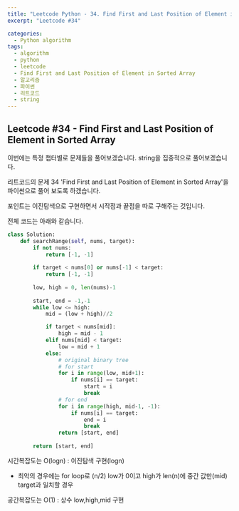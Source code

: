 ```yaml
---
title: "Leetcode Python - 34. Find First and Last Position of Element in Sorted Array"
excerpt: "Leetcode #34"

categories:
  - Python algorithm
tags:
  - algorithm
  - python
  - leetcode
  - Find First and Last Position of Element in Sorted Array
  - 알고리즘
  - 파이썬
  - 리트코드
  - string
---
```


## Leetcode #34 - Find First and Last Position of Element in Sorted Array

이번에는 특정 챕터별로 문제들을 풀어보겠습니다.
string을 집중적으로 풀어보겠습니다.

리트코드의 문제 34 'Find First and Last Position of Element in Sorted Array'을 파이썬으로 풀어 보도록 하겠습니다. 

포인트는 이진탐색으로 구현하면서 시작점과 끝점을 따로 구해주는 것입니다.


전체 코드는 아래와 같습니다.
```python
class Solution:
    def searchRange(self, nums, target):
        if not nums:
            return [-1, -1]
        
        if target < nums[0] or nums[-1] < target:
            return [-1, -1]
        
        low, high = 0, len(nums)-1
        
        start, end = -1,-1
        while low <= high:
            mid = (low + high)//2

            if target < nums[mid]:
                high = mid - 1
            elif nums[mid] < target:
                low = mid + 1
            else:
                # original binary tree
                # for start
                for i in range(low, mid+1):
                    if nums[i] == target:
                        start = i
                        break
                # for end
                for i in range(high, mid-1, -1):
                    if nums[i] == target:
                        end = i
                        break
                return [start, end]
            
        return [start, end]
```

시간복잡도는 O(logn) : 이진탐색 구현(logn) 
* 최악의 경우에는 for loop로 (n/2) low가 0이고 high가 len(n)에 중간 값만(mid) target과 일치할 경우

공간복잡도는 O(1) : 상수 low,high,mid 구현

